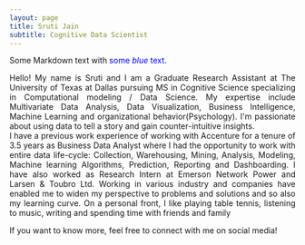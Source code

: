 ```yaml
---
layout: page
title: Sruti Jain
subtitle: Cognitive Data Scientist
---
```


<p>Some Markdown text with <span style="color:blue">some <em>blue</em> text</span>.</p>

<div style="text-align: justify"> 
Hello! My name is Sruti and I am a Graduate Research Assistant at The University of Texas at Dallas pursuing MS in Cognitive Science specializing in Computational modeling / Data Science. My expertise include Multivariate Data Analysis, Data Visualization, Business Intelligence, Machine Learning and organizational behavior(Psychology). I'm passionate about using data to tell a story and gain counter-intuitive insights. </div>  

<div style="text-align: justify"> 
I have a previous work experience of working with Accenture for a tenure of 3.5 years as Business Data Analyst where I had the opportunity to work with entire data life-cycle: Collection, Warehousing, Mining, Analysis, Modeling, Machine learning Algorithms, Prediction, Reporting and Dashboarding. I have also worked as Research Intern at Emerson Network Power and Larsen & Toubro Ltd. Working in various industry and companies have enabled me to widen my perspective to problems and solutions and so also my learning curve. On a personal front, I like playing table tennis, listening to music, writing and spending time with friends and family </div>  

If you want to know more, feel free to connect with me on social media! 

